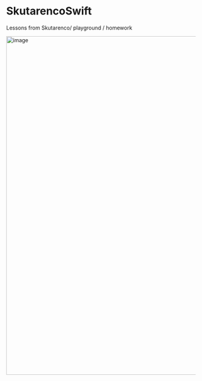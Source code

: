 # SkutarencoSwift
Lessons from Skutarenco/ playground /  homework

<img src="https://academiait.ru/wp-content/uploads/2017/04/R-id-team.-Programmirovanie-pod-Android-650x388.jpg" alt="image" width="900" />
